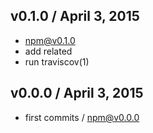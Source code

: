 

## v0.1.0 / April 3, 2015
- npm@v0.1.0
- add related
- run traviscov(1)

## v0.0.0 / April 3, 2015
- first commits / npm@v0.0.0